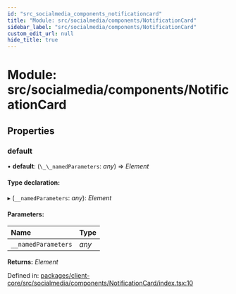 ```yaml
---
id: "src_socialmedia_components_notificationcard"
title: "Module: src/socialmedia/components/NotificationCard"
sidebar_label: "src/socialmedia/components/NotificationCard"
custom_edit_url: null
hide_title: true
---
```


# Module: src/socialmedia/components/NotificationCard

## Properties

### default

• **default**: (`\_\_namedParameters`: *any*) => *Element*

#### Type declaration:

▸ (`__namedParameters`: *any*): *Element*

#### Parameters:

Name | Type |
:------ | :------ |
`__namedParameters` | *any* |

**Returns:** *Element*

Defined in: [packages/client-core/src/socialmedia/components/NotificationCard/index.tsx:10](https://github.com/xr3ngine/xr3ngine/blob/77d12cea0/packages/client-core/src/socialmedia/components/NotificationCard/index.tsx#L10)
